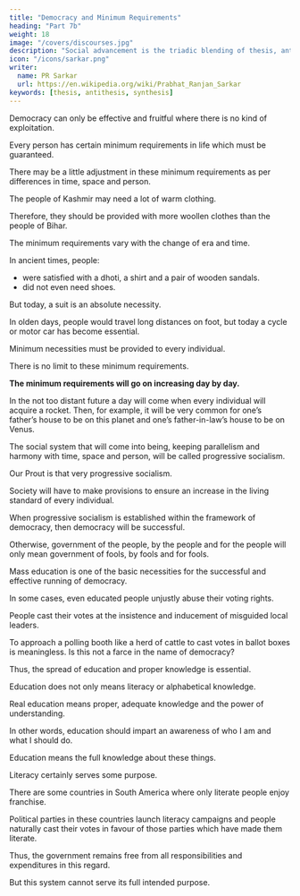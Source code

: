 ```yaml
---
title: "Democracy and Minimum Requirements"
heading: "Part 7b"
weight: 18
image: "/covers/discourses.jpg"
description: "Social advancement is the triadic blending of thesis, antithesis and synthesis."
icon: "/icons/sarkar.png"
writer:
  name: PR Sarkar
  url: https://en.wikipedia.org/wiki/Prabhat_Ranjan_Sarkar
keywords: [thesis, antithesis, synthesis]
---
```



Democracy can only be effective and fruitful where there is no kind of exploitation.

Every person has certain minimum requirements in life which must be guaranteed. 

There may be a little adjustment in these minimum requirements as per differences in time, space and person. 

The people of Kashmir may need a lot of warm clothing.

Therefore, they should be provided with more woollen clothes than the people of Bihar. 

The minimum requirements vary with the change of era and time.

In ancient times, people:
- were satisfied with a dhoti, a shirt and a pair of wooden sandals.
- did not even need shoes.

But today, a suit is an absolute necessity.

In olden days, people would travel long distances on foot, but today a cycle or motor car has become essential.

Minimum necessities must be provided to every individual. 

There is no limit to these minimum requirements. 

<!-- Every progressive society should bear in mind that  -->

**The minimum requirements will go on increasing day by day.**

In the not too distant future a day will come when every individual will acquire a rocket. Then, for example, it will be very common for one’s father’s house to be on this planet and one’s father-in-law’s house to be on Venus.

The social system that will come into being, keeping parallelism and harmony with time, space and person, will be called progressive socialism.

Our Prout is that very progressive socialism. 

Society will have to make provisions to ensure an increase in the living standard of every individual. 

When progressive socialism is established within the framework of democracy, then democracy will be successful. 

Otherwise, government of the people, by the people and for the people will only mean government of fools, by fools and for fools.

Mass education is one of the basic necessities for the successful and effective running of democracy.

In some cases, even educated people unjustly abuse their voting rights. 

People cast their votes at the insistence and inducement of misguided local leaders. 

To approach a polling booth like a herd of cattle to cast votes in ballot boxes is meaningless. Is this not a farce in the name of democracy? 

Thus, the spread of education and proper knowledge is essential. 

Education does not only means literacy or alphabetical knowledge. 

Real education means proper, adequate knowledge and the power of understanding.

In other words, education should impart an awareness of who I am and what I should do.

Education means the full knowledge about these things. 

<!-- Merely having some acquaintance with the alphabet is no education. -->

Literacy certainly serves some purpose. 

<!-- I am not saying that literacy is absolutely useless and lifeless.  -->

There are some countries in South America where only literate people enjoy franchise. 

Political parties in these countries launch literacy campaigns and people naturally cast their votes in favour of those parties which have made them literate.

Thus, the government remains free from all responsibilities and expenditures in this regard.

But this system cannot serve its full intended purpose. 


